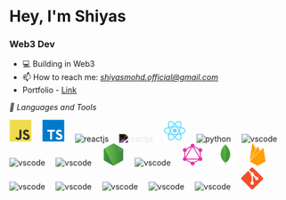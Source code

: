 
# Hey, I'm Shiyas
### Web3 Dev

- 💻 Building in Web3
- 📫 How to reach me: *shiyasmohd.official@gmail.com*
- Portfolio - [Link](https://shiyasmohd.vercel.app/)


*🔨 Languages and Tools*  
<div align="left">
<img src="https://raw.githubusercontent.com/devicons/devicon/master/icons/javascript/javascript-original.svg" alt="javascript" width="40" height="40"/>
   <img width="11" />
<img src="https://raw.githubusercontent.com/devicons/devicon/master/icons/typescript/typescript-original.svg" alt="reactjs" width="40" height="40"/>
   <img width="11" />
<img src="https://skillicons.dev/icons?i=solidity" alt="reactjs" width="40" height="40"/>
   <img width="11" />
<img src="https://skillicons.dev/icons?i=rust" alt="reactjs" width="40" height="40" style="filter:invert(1);"/>
   <img width="11" />
<img src="https://raw.githubusercontent.com/devicons/devicon/master/icons/react/react-original.svg" alt="python" width="40" height="40"/>
   <img width="11" />
<img src="https://skillicons.dev/icons?i=nextjs" alt="python" width="40" height="40"/>
   <img width="11" />
<img src="https://codekeeper-jp1016.vercel.app/assets/icons/css.svg" alt="vscode" width="40" height="40"/>
   <img width="11" />
<img src="https://skillicons.dev/icons?i=tailwind" alt="vscode" width="40" height="40"/>
   <img width="11" />
<img src="https://codekeeper.jp1016.now.sh/assets/icons/sass.svg" alt="vscode" width="40" height="40"/>
   <img width="11" />
<img src="https://raw.githubusercontent.com/devicons/devicon/master/icons/nodejs/nodejs-original.svg" alt="vscode" width="40" height="40"/>
   <img width="11" />
<img src="https://skillicons.dev/icons?i=express" alt="vscode" width="40" height="40"/>
   <img width="11" />
<img src="https://raw.githubusercontent.com/devicons/devicon/master/icons/graphql/graphql-plain.svg" alt="vscode" width="40" height="40"/>
   <img width="11" />
<img src="https://raw.githubusercontent.com/devicons/devicon/master/icons/mongodb/mongodb-original.svg" alt="vscode" width="40" height="40"/>
   <img width="11" />
<img src="https://raw.githubusercontent.com/devicons/devicon/master/icons/firebase/firebase-plain.svg" alt="vscode" width="40" height="40"/>
   <img width="11" />
<img src="https://redwoodjs.com/images/3p-logos/supabase.svg" alt="vscode" width="40" height="40"/>
   <img width="11" />
<img src="https://cdn.iconscout.com/icon/free/png-256/ethereum-1-283135.png" alt="vscode" width="40" height="40"/>
   <img width="11" />
<img src="https://ipfs.filebase.io/ipfs/Qmcb8dRUoibn2nq8KAhvacSbxwgd8yy7rTtSwXCUnDBNzm" alt="vscode" width="40" height="40"/>
   <img width="11" />
<img src="https://cdn.iconscout.com/icon/premium/png-256-thumb/solana-sol-6888828-5645452.png" alt="vscode" width="40" height="40"/>
   <img width="11" />
<img src="https://ipfs.filebase.io/ipfs/QmVu9A1Xw68Uq25C1SXMGWhHBraDMG93GmFJ2KcW9GuYz6" alt="vscode" width="40" height="40"/>
   <img width="11" />
<img src="https://raw.githubusercontent.com/devicons/devicon/master/icons/git/git-original.svg" alt="vscode" width="40" height="40"/>
  
</div>


<!--
*📈 My GitHub Stats*
<p align="left"><img alt="shiyasmohd's GitHub Stats" src="https://github-readme-stats.vercel.app/api?username=shiyasmohd&show_icons=true&hide_border=true&count_private=true&theme=tokyonight" /> 
-->
